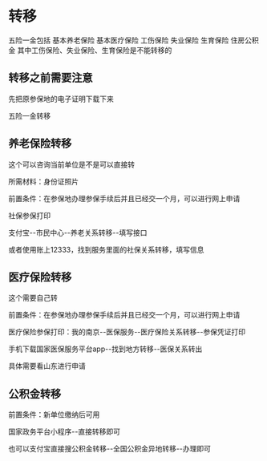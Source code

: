 # 转移
五险一金包括
基本养老保险
基本医疗保险
工伤保险
失业保险
生育保险
住房公积金
其中工伤保险、失业保险、生育保险是不能转移的
## 转移之前需要注意

先把原参保地的电子证明下载下来

五险一金转移

## 养老保险转移

这个可以咨询当前单位是不是可以直接转

所需材料：身份证照片

前置条件：在参保地办理参保手续后并且已经交一个月，可以进行网上申请

社保参保打印

支付宝--市民中心--养老关系转移--填写接口

或者使用账上12333，找到服务里面的社保关系转移，填写信息

## 医疗保险转移

这个需要自己转

前置条件：在参保地办理参保手续后并且已经交一个月，可以进行网上申请

医疗保险参保打印：我的南京--医保服务--医疗保险关系转移--参保凭证打印

手机下载国家医保服务平台app--找到地方转移--医保关系转出

具体需要看山东进行申请

## 公积金转移

前置条件：新单位缴纳后可用

国家政务平台小程序--直接转移即可

也可以支付宝直接搜公积金转移--全国公积金异地转移--办理即可

